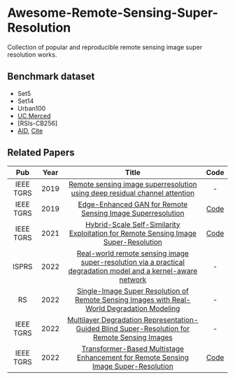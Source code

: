 # Awesome-Remote-Sensing-Super-Resolution
Collection of popular and reproducible remote sensing image super resolution works.

## Benchmark dataset
* Set5
* Set14
* Urban100
* [UC Merced](http://weegee.vision.ucmerced.edu/datasets/landuse.html)
* [RSIs-CB256]
* [AID](https://captain-whu.github.io/AID/), [Cite](https://ieeexplore.ieee.org/document/7907303)

## Related Papers
|Pub|Year|Title|Code|
|:---:|:---:|:---:|:---:|
|IEEE TGRS|2019|[Remote sensing image superresolution using deep residual channel attention](https://ieeexplore.ieee.org/abstract/document/8770258)|-|
|IEEE TGRS|2019|[Edge-Enhanced GAN for Remote Sensing Image Superresolution](https://ieeexplore.ieee.org/document/8677274)|[Code](https://github.com/kuijiang94/EEGAN)|
|IEEE TGRS|2021|[Hybrid-Scale Self-Similarity Exploitation for Remote Sensing Image Super-Resolution](https://ieeexplore.ieee.org/abstract/document/9400474)|[Code](https://github.com/Shaosifan/HSENet)|
|ISPRS|2022|[Real-world remote sensing image super-resolution via a practical degradation model and a kernel-aware network](https://www.sciencedirect.com/science/article/abs/pii/S0924271622001824)|-|
|RS|2022|[Single-Image Super Resolution of Remote Sensing Images with Real-World Degradation Modeling](https://www.mdpi.com/2072-4292/14/12/2895)|-|
|IEEE TGRS|2022|[Multilayer Degradation Representation-Guided Blind Super-Resolution for Remote Sensing Images](https://ieeexplore.ieee.org/abstract/document/9833534)|-|
|IEEE TGRS|2022|[Transformer-Based Multistage Enhancement for Remote Sensing Image Super-Resolution](https://ieeexplore.ieee.org/document/9654169)|[Code](https://github.com/Shaosifan/TransENet)|
